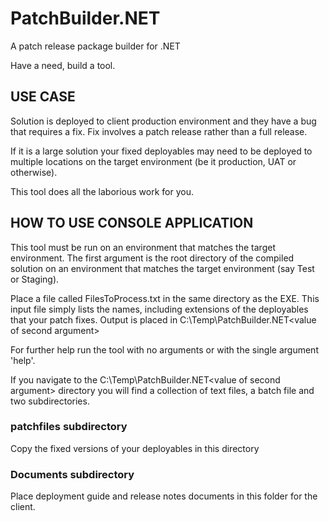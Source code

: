 # PatchBuilder.NET # 

A patch release package builder for .NET

Have a need, build a tool.

## USE CASE ##
Solution is deployed to client production environment and they have a bug that requires a fix.
Fix involves a patch release rather than a full release.

If it is a large solution your fixed deployables may need to be deployed to multiple locations on the target environment (be it production, UAT or otherwise).

This tool does all the laborious work for you.

## HOW TO USE CONSOLE APPLICATION ##
This tool must be run on an environment that matches the target environment. 
The first argument is the root directory of the compiled solution on an environment that matches the target environment (say Test or Staging).

Place a file called FilesToProcess.txt in the same directory as the EXE.  This input file simply lists the names, including extensions of the deployables that your patch fixes.
Output is placed in C:\Temp\PatchBuilder.NET\<value of second argument>

For further help run the tool with no arguments or with the single argument 'help'.

If you navigate to the C:\Temp\PatchBuilder.NET\<value of second argument> directory you will find a collection of text files, a batch file and two subdirectories.  
### patchfiles subdirectory ###
Copy the fixed versions of your deployables in this directory
### Documents subdirectory ###
Place deployment guide and release notes documents in this folder for the client.
